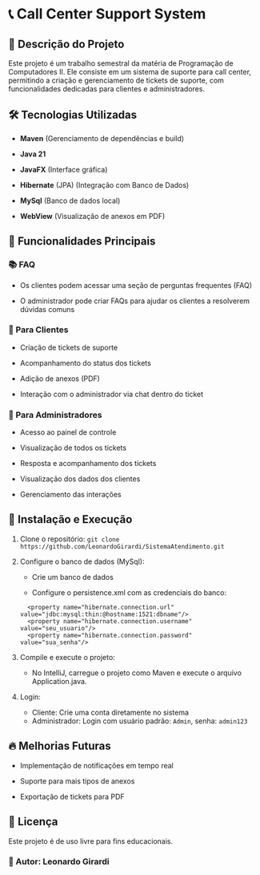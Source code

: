 # 📞 Call Center Support System

## 📝 Descrição do Projeto

Este projeto é um trabalho semestral da matéria de Programação de Computadores II. Ele consiste em um sistema de suporte para call center, permitindo a criação e gerenciamento de tickets de suporte, com funcionalidades dedicadas para clientes e administradores.

## 🛠️ Tecnologias Utilizadas

- **Maven** (Gerenciamento de dependências e build)

- **Java 21**

- **JavaFX** (Interface gráfica)

- **Hibernate** (JPA) (Integração com Banco de Dados)

- **MySql** (Banco de dados local)

- **WebView** (Visualização de anexos em PDF)





## 🌟 Funcionalidades Principais

### 📚 FAQ

  - Os clientes podem acessar uma seção de perguntas frequentes (FAQ)

  - O administrador pode criar FAQs para ajudar os clientes a resolverem dúvidas comuns

### 🎯 Para Clientes

- Criação de tickets de suporte

- Acompanhamento do status dos tickets

- Adição de anexos (PDF)

- Interação com o administrador via chat dentro do ticket

### 🔧 Para Administradores

- Acesso ao painel de controle

- Visualização de todos os tickets

- Resposta e acompanhamento dos tickets

- Visualização dos dados dos clientes

- Gerenciamento das interações

## 🔨 Instalação e Execução

1. Clone o repositório:
      ``` git clone https://github.com/LeonardoGirardi/SistemaAtendimento.git ```

3. Configure o banco de dados (MySql):

    - Crie um banco de dados 
  
    - Configure o persistence.xml com as credenciais do banco:
    ```
      <property name="hibernate.connection.url" value="jdbc:mysql:thin:@hostname:1521:dbname"/>
      <property name="hibernate.connection.username" value="seu_usuario"/>
      <property name="hibernate.connection.password" value="sua_senha"/>
    ```
3. Compile e execute o projeto:
      - No IntelliJ, carregue o projeto como Maven e execute o arquivo Application.java.

4. Login:
      - Cliente: Crie uma conta diretamente no sistema
      - Administrador: Login com usuário padrão: ```Admin```, senha: ```admin123```

## 🔥 Melhorias Futuras

- Implementação de notificações em tempo real

- Suporte para mais tipos de anexos

- Exportação de tickets para PDF

## 📌 Licença

Este projeto é de uso livre para fins educacionais.

### 📧 Autor: Leonardo Girardi

